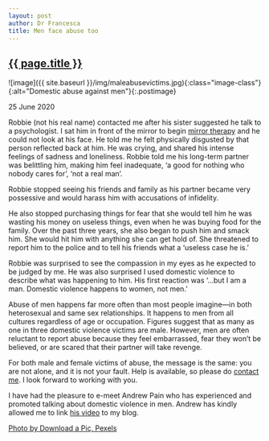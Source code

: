```yaml
---
layout: post
author: Dr Francesca
title: Men face abuse too
---
```


 <h2 class="postheader"><a href="{{ site.baseurl }}{{ page.url }}">{{ page.title }}</a></h2>


![image]({{ site.baseurl }}/img/maleabusevictims.jpg){:class="image-class"}{:alt="Domestic abuse against men"}{:.postimage}

<p class="blogdate">25 June 2020</p>


Robbie (not his real name) contacted me after his sister suggested he talk to a psychologist. I sat him in front of the mirror to begin <a href="https://drfrancesca.co.uk/2020/05/25/Try-mirror-therapy.html">mirror therapy</a> and he could not look at his face. He told me he felt physically disgusted by that person reflected back at him. He was crying, and shared his intense feelings of sadness and loneliness.  Robbie told me his long-term partner was belittling him, making him feel inadequate, ‘a good for nothing who nobody cares for’, ‘not a real man’.

 Robbie stopped seeing his friends and family as his partner became very possessive and would harass him with accusations of infidelity.

He also stopped purchasing things for fear that she would tell him he was wasting his money on useless things, even when he was buying food for the family. Over the past three years, she also began to push him and smack him. She would hit him with anything she can get hold of. She threatened to report him to the police and to tell his friends what a ‘useless case he is.’  

 Robbie was surprised to see the compassion in my eyes as he expected to be judged by me. He was also surprised I used domestic violence to describe what was happening to him. His first reaction was ‘…but I am a man. Domestic violence happens to women, not men.’

Abuse of men happens far more often than most people imagine—in both heterosexual and same sex relationships. It happens to men from all cultures regardless of age or occupation. Figures suggest that as many as one in three  domestic violence victims are male. However, men are often reluctant to report abuse because they feel embarrassed, fear they won’t be believed, or are scared that their partner will take revenge.

For both male and female victims of abuse, the message is the same: you are not alone, and it is not your fault. Help is available, so please do <a href="https://drfrancesca.co.uk/contact">contact me</a>. I look forward to working with you.


I have had the pleasure to e-meet Andrew Pain who has experienced and promoted talking about domestic violence in men. Andrew has kindly allowed me to link <a href="https://www.youtube.com/watch?v=9HgPICMQLls">his video</a> to my blog.  


<a href="https://www.pexels.com/photo/black-and-white-man-young-lonely-48566/">Photo by Download a Pic, Pexels</a>



<br>
<div class="sharethis-inline-share-buttons"></div>
<br>
